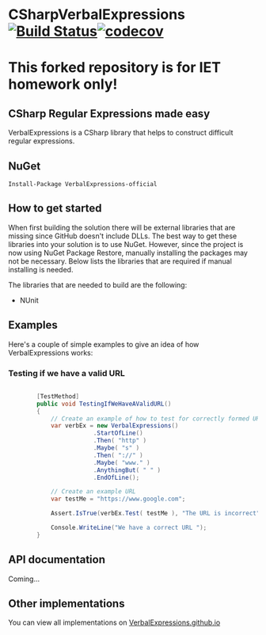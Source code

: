 CSharpVerbalExpressions [![Build Status](https://travis-ci.org/IETTeam/CSharpVerbalExpressions.svg?branch=master)](https://travis-ci.org/IETTeam/CSharpVerbalExpressions)[![codecov](https://codecov.io/gh/spurger/CSharpVerbalExpressions/branch/master/graph/badge.svg)](https://codecov.io/gh/spurger/CSharpVerbalExpressions)
=====================

# This forked repository is for IET homework only!

## CSharp Regular Expressions made easy
VerbalExpressions is a CSharp library that helps to construct difficult regular expressions.

## NuGet
```
Install-Package VerbalExpressions-official
```

## How to get started
When first building the solution there will be external libraries that are missing since GitHub doesn't include DLLs. 
The best way to get these libraries into your solution is to use NuGet. However, since the project is now using NuGet 
Package Restore, manually installing the packages may not be necessary. Below lists the libraries that are required
if manual installing is needed.

The libraries that are needed to build are the following:
* NUnit

## Examples

Here's a couple of simple examples to give an idea of how VerbalExpressions works:

### Testing if we have a valid URL

```csharp

		[TestMethod]
		public void TestingIfWeHaveAValidURL()
		{
			// Create an example of how to test for correctly formed URLs
			var verbEx = new VerbalExpressions()
						.StartOfLine()
						.Then( "http" )
						.Maybe( "s" )
						.Then( "://" )
						.Maybe( "www." )
						.AnythingBut( " " )
						.EndOfLine();

			// Create an example URL
			var testMe = "https://www.google.com";

			Assert.IsTrue(verbEx.Test( testMe ), "The URL is incorrect");

			Console.WriteLine("We have a correct URL ");
		}

```
## API documentation

Coming...

## Other implementations  
You can view all implementations on [VerbalExpressions.github.io](http://VerbalExpressions.github.io)
